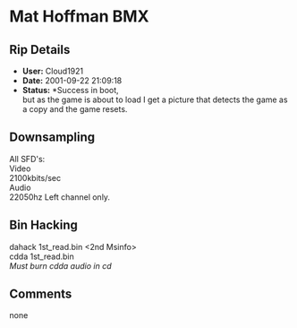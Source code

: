 # Mat Hoffman BMX

## Rip Details

- **User:** Cloud1921
- **Date:** 2001-09-22 21:09:18
- **Status:** *Success in boot,<br />but as the game is about to load I get a picture that detects the game as a copy and the game resets.

## Downsampling

All SFD's: <br />Video<br />2100kbits/sec <br />Audio<br />22050hz Left channel only.<br />

## Bin Hacking

dahack 1st_read.bin <2nd Msinfo><br />cdda 1st_read.bin<br />*Must burn cdda audio in cd*

## Comments

none

